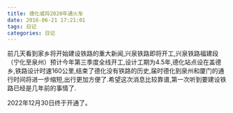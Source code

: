 ```yaml
---
title: 德化或将2020年通火车
date: 2016-06-21 17:21:01
tags: 日记
categories: 日记
---
```

前几天看到家乡将开始建设铁路的重大新闻,兴泉铁路即将开工,兴泉铁路福建段（宁化至泉州）预计今年第三季度全线开工,设计工期为4.5年,德化站点设在盖德乡,铁路设计时速160公里,结束了德化没有铁路的历史,届时德化到泉州和厦门的通行时间将进一步缩短,出行更加方便了.希望这次消息比较靠谱,第一次听到要建设铁路已经是几年前的事情了.

2022年12月30日终于开通了。
